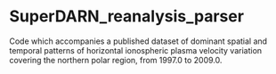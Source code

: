 # SuperDARN_reanalysis_parser
Code which accompanies a published dataset of dominant spatial and temporal patterns of horizontal ionospheric plasma velocity variation covering the northern polar region, from 1997.0 to 2009.0.
